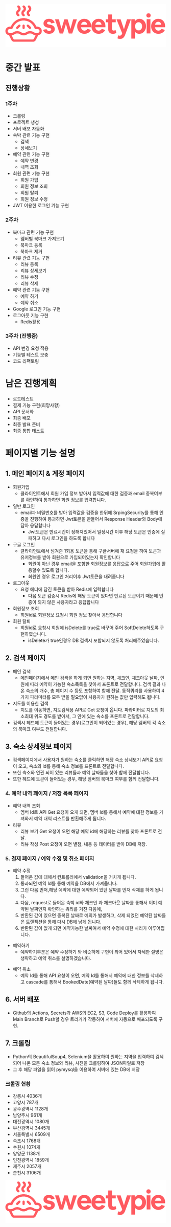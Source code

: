 ![LOGO](img/logo.png)
# 중간 발표

## 진행상황

### 1주차

- 크롤링
- 프로젝트 생성
- 서버 배포 자동화
- 숙박 관련 기능 구현
    - 검색
    - 상세보기
- 예약 관련 기능 구현
    - 예약 변경
    - 내역 조회
- 회원 관련 기능 구현
    - 회원 가입
    - 회원 정보 조회
    - 회원 탈퇴
    - 회원 정보 수정
- JWT 이용한 로그인 기능 구현

### 2주차

- 북마크 관련 기능 구현
    - 멤버별 북마크 가져오기
    - 북마크 등록
    - 북마크 제거
- 리뷰 관련 기능 구현
    - 리뷰 등록
    - 리뷰 상세보기
    - 리뷰 수정
    - 리뷰 삭제
- 예약 관련 기능 구현
    - 예약 하기
    - 예약 취소
- Google 로그인 기능 구현
- 로그아웃 기능 구현
    - Redis활용

### 3주차 (진행중)

- API 변경 요청 적용
- 기능별 테스트 보충
- 코드 리팩토링

# 남은 진행계획

- 로드테스트
- 결제 기능 구현(희망사항)
- API 문서화
- 최종 배포
- 최종 발표 준비
- 최종 통합 테스트

# 페이지별 기능 설명

## **1. 메인 페이지 & 계정 페이지**

- 회원가입
  - 클라이언트에서 회원 가입 정보 받아서 입력값에 대한 검증과 email 중복여부를 확인하여 통과하면 회원 정보를 입력합니다.
- 일반 로그인
  - email과 비밀번호를 받아 입력값을 검증을 한뒤에  SrpingSecurity를 통해 인증을 진행하여 통과하면  Jwt토큰을 만들어서 Response Header와 Body에 담아 응답합니다
    - Jwt토큰은 만료시간이 정해져있어서 일정시간 이후 해당 토큰은 인증에 실패하고 다시 로그인을 하도록 합니다
- 구글 로그인
  - 클라이언트에서 넘겨준 1회용 토큰을 통해 구글서버에 재 요청을 하여 토큰과 유저정보를 받아 회원으로 가입되어있는지 확인합니다
    - 회원이 아닌 경우 email을 포함한 회원정보를 응답으로 주어 회원가입에 활용할수 있도록 합니다.
    - 회원인 경우 로그인 처리이후 Jwt토큰을 내려줍니다
- 로그아웃
  - 요청 헤더에 담긴 토큰을 받아 Redis에 입력합니다
    - 다음 토큰 검증시 Redis에 해당 토큰이 있다면 만료된 토큰이기 때문에 인증이 되지 않은 사용자라고 응답합니다
- 회원정보 조회
  - 회원id로 회원정보 요청시 회원 정보 찾아서 응답합니다
- 회원 탈퇴
  - 회원id로 요청시 회원에 isDelete를 true로 바꾸어 주어 SoftDelete하도록 구현하였습니다.
    - isDelete가 true인경우 DB 검색시 포함되지 않도록 처리해주었습니다.
  
## **2. 검색 페이지**
- 메인 검색
  - 메인페이지에서 메인 검색을 하게 되면 원하는 지역, 체크인, 체크아웃 날짜, 인원에 따라 예약이 가능한 숙소목록을 찾아서 프론트로 전달합니다. 검색 결과 나온 숙소의 개수, 총 페이지 수 등도 포함하여 함께 전달. 동적쿼리를 사용하여 4가지 파라미터를 모두 받을 필요없이 사용자가 원하는 값만 입력해도 됩니다.
- 지도를 이용한 검색
  - 지도를 이동하면, 지도검색용 API로 Get 요청이 옵니다. 파라미터로 지도의 최소최대 위도 경도를 받아서, 그 안에 있는 숙소를 프론트로 전달합니다.
- 검색시 헤드에 토큰이 들어있는 경우(로그인이 되어있는 경우), 해당 멤버의 각 숙소의 북마크 여부도 전달합니다.

## **3. 숙소 상세정보 페이지**

- 검색페이지에서 사용자가 원하는 숙소를 클릭하면 해당 숙소 상세보기 API로 요청이 오고, 숙소의 id를 통해 숙소 정보를 프론트로 전달합니다.
- 또한 숙소와 연관 되어 있는 리뷰들과 예약 날짜들을 찾아 함께 전달합니다.
- 또한 헤드에 토큰이 들어있는 경우, 해당 멤버의 북마크 여부를 함께 전달합니다.

### 4. 예약 내역 페이지 / 저장 목록 페이지
- 예약 내역 조회
  - 멤버 Id로 API Get 요청이 오게 되면, 멤버 Id를 통해서 예약에 대한 정보를 가져와서 예약 내역 리스트를 반환해주게 됩니다.
- 리뷰
  - 리뷰 보기 Get 요청이 오면 해당 예약 id에 해당하는 리뷰를 찾아 프론트로 전달.
  - 리뷰 작성 Post 요청이 오면 별점, 내용 등 데이터를 받아 DB에 저장.
### 5. 결제 페이지 / 예약 수정 및 취소 페이지
- 예약 수정
  1. 들어온 값에 대해서 컨트롤러에서 validation을 거치게 됩니다.
  2. 통과되면 예약 Id를 통해 예약을 DB에서 가져옵니다.
  3. 그런 다음 먼저,해당 예약에 대한 예약되어 있던 날짜를 먼저 삭제를 하게 됩니다.
  4. 다음, request로 들어온 숙박 id와 체크인 과 체크아웃 날짜를 통해서 이미 예약된 날짜인지 확인하는 쿼리를 거친 다음에,
  5. 반환된 값이 있으면 중복된 날짜로 예외가 발생하고, 삭제 되었던 예약된 날짜들은 트랜잭션을 통해 다시 DB에 남게 됩니다.
  6. 반환된 값이 없게 되면 예약가능한 날짜여서 예약 수정에 대한 처리가 이루어집니다.
* 예약하기
  * 예약하기부분은 예약 수정하기 와 비슷하게 구현이 되어 있어서 자세한 설명은 생략하고 예약 취소를 설명하겠습니다.
- 예약 취소
  * 예약 Id를 통해 API 요청이 오면, 예약 Id를 통해서 예약에 대한 정보를 삭제하고 cascade를 통해서 BookedDate(예약된 날짜)들도 함께 삭제하게 됩니다.
  
## 6. **서버 배포**

- Github의 Actions, Secrets과 AWS의 EC2, S3, Code Deploy를 활용하여 Main Branch로 Push할 경우 트리거가 작동하여 서버에 자동으로 배포되도록 구현.

## 7. **크롤링**

- Python의 BeautifulSoup4, Selenium을 활용하여 원하는 지역을 입력하여 검색되어 나온 모든 숙소 정보와 리뷰, 사진을 크롤링하여 JSON파일로 저장
- 그 후 해당 파일을 읽어 pymysql을 이용하여 서버에 있는 DB에 저장

### 크롤링 현황

- 강릉시 4036개
- 고양시 787개
- 광주광역시 1128개
- 남양주시 961개
- 대전광역시 1080개
- 부산광역시 3445개
- 서울특별시 6509개
- 속초시 1768개
- 수원시 1074개
- 양양군 1138개
- 인천광역시 1859개
- 제주시 2057개
- 춘천시 3106개

![LOGO](img/logo.png)